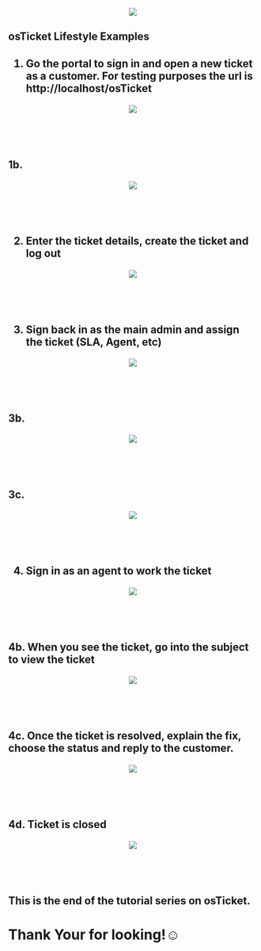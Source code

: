 <p align="center">
<img src="https://imgur.com/1sxfJqX.png alt="Traffic Examination"/>
</p>

<h2>osTicket Lifestyle Examples<h2/>

1. Go the portal to sign in and open a new ticket as a customer. For testing purposes the url is http://localhost/osTicket

<p align="center">
<img src="https://imgur.com/UzyE2Gw.png alt="Traffic Examination"/>
</p>
<br />
<br />

1b.

<p align="center">
<img src="https://imgur.com/nvHJcUi.png alt="Traffic Examination"/>
</p>
<br />
<br />


2. Enter the ticket details, create the ticket and log out

<p align="center">
<img src="https://imgur.com/WZ8xo1T.png alt="Traffic Examination"/>
</p>
<br />
<br />


3. Sign back in as the main admin and assign the ticket (SLA, Agent, etc)

<p align="center">
<img src="https://imgur.com/gVeVtxN.png alt="Traffic Examination"/>
</p>
<br />
<br />

3b. 

<p align="center">
<img src="https://imgur.com/ZPDb55L.png alt="Traffic Examination"/>
</p>
<br />
<br />

3c. 

<p align="center">
<img src="https://imgur.com/f3lRpFa.png alt="Traffic Examination"/>
</p>
<br />
<br />


4. Sign in as an agent to work the ticket

<p align="center">
<img src="https://imgur.com/Nd1zTAn.png alt="Traffic Examination"/>
</p>
<br />
<br />

4b. When you see the ticket, go into the subject to view the ticket 

<p align="center">
<img src="https://imgur.com/fAiTtAA.png alt="Traffic Examination"/>
</p>
<br />
<br />

4c. Once the ticket is resolved, explain the fix, choose the status and reply to the customer.

<p align="center">
<img src="https://imgur.com/6gwPhFx.png alt="Traffic Examination"/>
</p>
<br />
<br />


4d. Ticket is closed

<p align="center">
<img src="https://imgur.com/pWGnh3A.png alt="Traffic Examination"/>
</p>
<br />
<br />


This is the end of the tutorial series on osTicket. <h1>Thank Your for looking!☺</h1>
<br />
<br />


